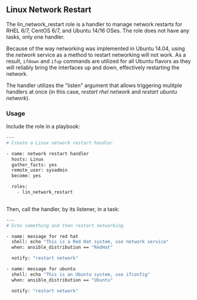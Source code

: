 ## Linux Network Restart

The lin_network_restart role is a handler to manage network restarts for RHEL 6/7, CentOS 6/7, and Ubuntu 14/16 OSes. The role does not have any tasks, only one handler.

Because of the way networking was implemented in Ubuntu 14.04, using the *network* service as a method to restart networking will not work.  As a result, `ifdown` and `ifup` commands are utilized for all Ubuntu flavors as they will reliably 
bring the interfaces up and down, effectively restarting the network.

The handler utilizes the "listen" argument that allows triggering mulitple handlers at once (in this case, *restart rhel network* and *restart ubuntu network*).

### Usage

Include the role in a playbook:

```bash
---
# Create a Linux network restart handler 

- name: network restart handler
  hosts: Linux
  gather_facts: yes
  remote_user: sysadmin
  become: yes

  roles:
    - lin_network_restart
  
```
Then, call the handler, by its listener, in a task:

```bash
---
# Echo something and then restart networking

- name: message for red hat
  shell: echo "This is a Red Hat system, use network service"
  when: ansible_distribution == "RedHat"

  notify: "restart network"

- name: message for ubuntu
  shell: echo "This is an Ubuntu system, use ifconfig"
  when: ansible_distribution == "Ubuntu"

  notify: "restart network"
```


